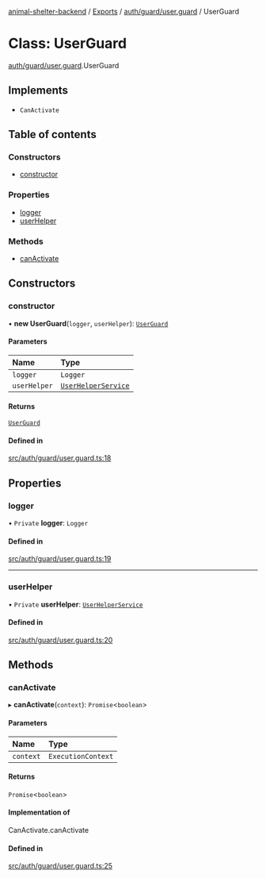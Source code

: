 [animal-shelter-backend](../README.md) / [Exports](../modules.md) / [auth/guard/user.guard](../modules/auth_guard_user_guard.md) / UserGuard

# Class: UserGuard

[auth/guard/user.guard](../modules/auth_guard_user_guard.md).UserGuard

## Implements

- `CanActivate`

## Table of contents

### Constructors

- [constructor](auth_guard_user_guard.UserGuard.md#constructor)

### Properties

- [logger](auth_guard_user_guard.UserGuard.md#logger)
- [userHelper](auth_guard_user_guard.UserGuard.md#userhelper)

### Methods

- [canActivate](auth_guard_user_guard.UserGuard.md#canactivate)

## Constructors

### constructor

• **new UserGuard**(`logger`, `userHelper`): [`UserGuard`](auth_guard_user_guard.UserGuard.md)

#### Parameters

| Name | Type |
| :------ | :------ |
| `logger` | `Logger` |
| `userHelper` | [`UserHelperService`](user_user_helper_service.UserHelperService.md) |

#### Returns

[`UserGuard`](auth_guard_user_guard.UserGuard.md)

#### Defined in

[src/auth/guard/user.guard.ts:18](https://github.com/B4LiN7/animal-shelter-backend/blob/1dff22f62fa53a2f3b721b18c90a57a5c18f4cde/src/auth/guard/user.guard.ts#L18)

## Properties

### logger

• `Private` **logger**: `Logger`

#### Defined in

[src/auth/guard/user.guard.ts:19](https://github.com/B4LiN7/animal-shelter-backend/blob/1dff22f62fa53a2f3b721b18c90a57a5c18f4cde/src/auth/guard/user.guard.ts#L19)

___

### userHelper

• `Private` **userHelper**: [`UserHelperService`](user_user_helper_service.UserHelperService.md)

#### Defined in

[src/auth/guard/user.guard.ts:20](https://github.com/B4LiN7/animal-shelter-backend/blob/1dff22f62fa53a2f3b721b18c90a57a5c18f4cde/src/auth/guard/user.guard.ts#L20)

## Methods

### canActivate

▸ **canActivate**(`context`): `Promise`\<`boolean`\>

#### Parameters

| Name | Type |
| :------ | :------ |
| `context` | `ExecutionContext` |

#### Returns

`Promise`\<`boolean`\>

#### Implementation of

CanActivate.canActivate

#### Defined in

[src/auth/guard/user.guard.ts:25](https://github.com/B4LiN7/animal-shelter-backend/blob/1dff22f62fa53a2f3b721b18c90a57a5c18f4cde/src/auth/guard/user.guard.ts#L25)
